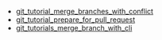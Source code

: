 * [git_tutorial_merge_branches_with_conflict](git_tutorial_merge_branches_with_conflict.md)
* [git_tutorial_prepare_for_pull_request](git_tutorial_prepare_for_pull_request.md)
* [git_tutorials_merge_branch_with_cli](git_tutorials_merge_branch_with_cli.md)